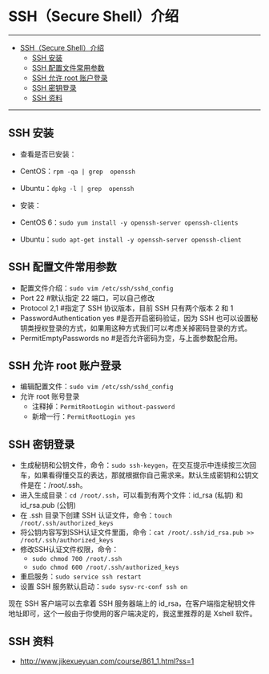 <h1 id="ssh0">SSH（Secure Shell）介绍</h1>

------

*   [SSH（Secure Shell）介绍](#ssh0)
    *   [SSH 安装](#ssh1)
    *   [SSH 配置文件常用参数](#ssh2)
    *   [SSH 允许 root 账户登录](#ssh3)
    *   [SSH 密钥登录](#ssh4)
    *   [SSH 资料](#ssh5)

------

<h2 id="ssh1">SSH 安装</h2>

- 查看是否已安装：
 - CentOS：`rpm -qa | grep  openssh`
 - Ubuntu：`dpkg -l | grep  openssh`

- 安装：
 - CentOS 6：`sudo yum install -y openssh-server openssh-clients`
 - Ubuntu：`sudo apt-get install -y openssh-server openssh-client`

<h2 id="ssh2">SSH 配置文件常用参数</h2>

- 配置文件介绍：`sudo vim /etc/ssh/sshd_config`
 - Port 22 #默认指定 22 端口，可以自己修改
 - Protocol 2,1 #指定了 SSH 协议版本，目前 SSH 只有两个版本 2 和 1
 - PasswordAuthentication yes #是否开启密码验证，因为 SSH 也可以设置秘钥类授权登录的方式，如果用这种方式我们可以考虑关掉密码登录的方式。
 - PermitEmptyPasswords no #是否允许密码为空，与上面参数配合用。
 
<h2 id="ssh3">SSH 允许 root 账户登录</h2>

- 编辑配置文件：`sudo vim /etc/ssh/sshd_config`
 - 允许 root 账号登录
    - 注释掉：`PermitRootLogin without-password`
    - 新增一行：`PermitRootLogin yes`
    
<h2 id="ssh4">SSH 密钥登录</h2>

- 生成秘钥和公钥文件，命令：`sudo ssh-keygen`，在交互提示中连续按三次回车，如果看得懂交互的表达，那就根据你自己需求来。默认生成密钥和公钥文件是在：/root/.ssh。
- 进入生成目录：`cd /root/.ssh`，可以看到有两个文件：id_rsa (私钥) 和 id_rsa.pub (公钥)
- 在 .ssh 目录下创建 SSH 认证文件，命令：`touch /root/.ssh/authorized_keys`
- 将公钥内容写到SSH认证文件里面，命令：`cat /root/.ssh/id_rsa.pub >> /root/.ssh/authorized_keys`
- 修改SSH认证文件权限，命令：
   - `sudo chmod 700 /root/.ssh`
   - `sudo chmod 600 /root/.ssh/authorized_keys`
- 重启服务：`sudo service ssh restart`
- 设置 SSH 服务默认启动：`sudo sysv-rc-conf ssh on`

现在 SSH 客户端可以去拿着 SSH 服务器端上的 id_rsa，在客户端指定秘钥文件地址即可，这个一般由于你使用的客户端决定的，我这里推荐的是 Xshell 软件。

<h2 id="ssh5">SSH 资料</h2>

- <http://www.jikexueyuan.com/course/861_1.html?ss=1> 
